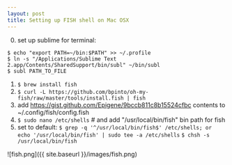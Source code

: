 ```yaml
---
layout: post
title: Setting up FISH shell on Mac OSX
---
```

0. set up sublime for terminal:

```
$ echo "export PATH=~/bin:$PATH" >> ~/.profile
$ ln -s "/Applications/Sublime Text 2.app/Contents/SharedSupport/bin/subl" ~/bin/subl
$ subl PATH_TO_FILE
```

1. `$ brew install fish`
2. `$ curl -L https://github.com/bpinto/oh-my-fish/raw/master/tools/install.fish | fish`
3. add https://gist.github.com/Epigene/9bccb811c8b15524cfbc contents to ~/.config/fish/config.fish
4. `$ sudo nano /etc/shells`    # and add "/usr/local/bin/fish" bin path for fish
5. set to default:
  `$ grep -q '^/usr/local/bin/fish$' /etc/shells; or echo '/usr/local/bin/fish' | sudo tee -a /etc/shells`
  `$ chsh -s /usr/local/bin/fish`

![fish.png]({{ site.baseurl }}/images/fish.png)
